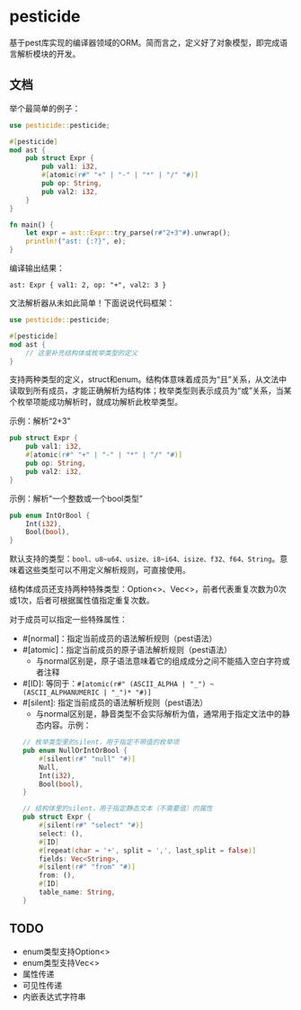 # pesticide

基于pest库实现的编译器领域的ORM。简而言之，定义好了对象模型，即完成语言解析模块的开发。

## 文档

举个最简单的例子：

```rust
use pesticide::pesticide;

#[pesticide]
mod ast {
    pub struct Expr {
        pub val1: i32,
        #[atomic(r#" "+" | "-" | "*" | "/" "#)]
        pub op: String,
        pub val2: i32,
    }
}

fn main() {
    let expr = ast::Expr::try_parse(r#"2+3"#).unwrap();
    println!("ast: {:?}", e);
}
```

编译输出结果：

```log
ast: Expr { val1: 2, op: "+", val2: 3 }
```

文法解析器从未如此简单！下面说说代码框架：

```rust
use pesticide::pesticide;

#[pesticide]
mod ast {
    // 这里补充结构体或枚举类型的定义
}
```

支持两种类型的定义，struct和enum。结构体意味着成员为“且”关系，从文法中读取到所有成员，才能正确解析为结构体；枚举类型则表示成员为“或”关系，当某个枚举项能成功解析时，就成功解析此枚举类型。

示例：解析“2+3”

```rust
pub struct Expr {
    pub val1: i32,
    #[atomic(r#" "+" | "-" | "*" | "/" "#)]
    pub op: String,
    pub val2: i32,
}
```

示例：解析“一个整数或一个bool类型”

```rust
pub enum IntOrBool {
    Int(i32),
    Bool(bool),
}
```

默认支持的类型：`bool、u8~u64、usize、i8~i64、isize、f32、f64、String`。意味着这些类型可以不用定义解析规则，可直接使用。

结构体成员还支持两种特殊类型：Option<>、Vec<>，前者代表重复次数为0次或1次，后者可根据属性值指定重复次数。

对于成员可以指定一些特殊属性：

- #[normal]：指定当前成员的语法解析规则（pest语法）
- #[atomic]：指定当前成员的原子语法解析规则（pest语法）
    + 与normal区别是，原子语法意味着它的组成成分之间不能插入空白字符或者注释
- #[ID]: 等同于：`#[atomic(r#" (ASCII_ALPHA | "_") ~ (ASCII_ALPHANUMERIC | "_")* "#)]`
- #[silent]: 指定当前成员的语法解析规则（pest语法）
    + 与normal区别是，静音类型不会实际解析为值，通常用于指定文法中的静态内容。示例：
    ```rust
    // 枚举类型里的silent，用于指定不带值的枚举项
    pub enum NullOrIntOrBool {
        #[silent(r#" "null" "#)]
        Null,
        Int(i32),
        Bool(bool),
    }

    // 结构体里的silent，用于指定静态文本（不需要值）的属性
    pub struct Expr {
        #[silent(r#" "select" "#)]
        select: (),
        #[ID]
        #[repeat(char = '+', split = ',', last_split = false)]
        fields: Vec<String>,
        #[silent(r#" "from" "#)]
        from: (),
        #[ID]
        table_name: String,
    }
    ```

## TODO

- enum类型支持Option<>
- enum类型支持Vec<>
- 属性传递
- 可见性传递
- 内嵌表达式字符串